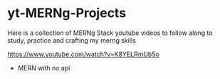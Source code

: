 # yt-MERNg-Projects
Here is a collection of MERNg Stack youtube videos to follow along to study, practice and crafting my merng skills

https://www.youtube.com/watch?v=K8YELRmUb5o
* MERN with no api
